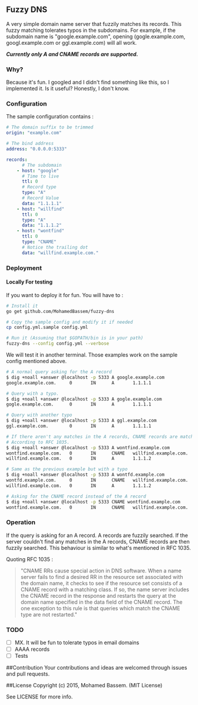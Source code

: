 ## Fuzzy DNS

A very simple domain name server that fuzzily matches its records. This fuzzy matching tolerates typos in the subdomains. For example, if the subdomain name is "google.example.com", opening (gogle.example.com, googl.example.com or ggl.example.com) will all work.

***Currently only A and CNAME records are supported.***

### Why?

Because it's fun. I googled and I didn't find something like this, so I implemented it. Is it useful? Honestly, I don't know.

### Configuration

The sample configuration contains :

```yaml
# The domain suffix to be trimmed
origin: "example.com"

# The bind address
address: "0.0.0.0:5333"

records:
      # The subdomain
    - host: "google"
      # Time to live
      ttl: 0
      # Record type
      type: "A"
      # Record Value
      data: "1.1.1.1"
    - host: "willfind"
      ttl: 0
      type: "A"
      data: "1.1.1.2"
    - host: "wontfind"
      ttl: 0
      type: "CNAME"
      # Notice the trailing dot
      data: "willfind.example.com."
```


### Deployment

#### Locally For testing

If you want to deploy it for fun. You will have to :

```bash
# Install it
go get github.com/MohamedBassem/fuzzy-dns

# Copy the sample config and modify it if needed
cp config.yml.sample config.yml

# Run it (Assuming that $GOPATH/bin is in your path)
fuzzy-dns --config config.yml --verbose
```

We will test it in another terminal. Those examples work on the sample config mentioned above.

```bash
# A normal query asking for the A record
$ dig +noall +answer @localhost -p 5333 A google.example.com
google.example.com.     0       IN      A       1.1.1.1

# Query with a typo.
$ dig +noall +answer @localhost -p 5333 A gogle.example.com
gogle.example.com.      0       IN      A       1.1.1.1

# Query with another typo
$ dig +noall +answer @localhost -p 5333 A ggl.example.com
ggl.example.com.        0       IN      A       1.1.1.1

# If there aren't any matches in the A records, CNAME records are matched
# According to RFC 1035.
$ dig +noall +answer @localhost -p 5333 A wontfind.example.com
wontfind.example.com.   0       IN      CNAME   willfind.example.com.
willfind.example.com.   0       IN      A       1.1.1.2

# Same as the previous example but with a typo
$ dig +noall +answer @localhost -p 5333 A wontfd.example.com
wontfd.example.com.     0       IN      CNAME   willfind.example.com.
willfind.example.com.   0       IN      A       1.1.1.2

# Asking for the CNAME record instead of the A record
$ dig +noall +answer @localhost -p 5333 CNAME wontfind.example.com
wontfind.example.com.   0       IN      CNAME   willfind.example.com.
```

### Operation

If the query is asking for an A record. A records are fuzzily searched. If the server couldn't find any matches in the A records, CNAME records are then fuzzily searched. This behaviour is similar to what's mentioned in RFC 1035.

Quoting RFC 1035 :
> "CNAME RRs cause special action in DNS software.  When a name server
> fails to find a desired RR in the resource set associated with the
> domain name, it checks to see if the resource set consists of a CNAME
> record with a matching class.  If so, the name server includes the CNAME
> record in the response and restarts the query at the domain name
> specified in the data field of the CNAME record.  The one exception to
> this rule is that queries which match the CNAME type are not restarted."


### TODO

- [ ] MX. It will be fun to tolerate typos in email domains
- [ ] AAAA records
- [ ] Tests

##Contribution
Your contributions and ideas are welcomed through issues and pull requests.

##License
Copyright (c) 2015, Mohamed Bassem. (MIT License)

See LICENSE for more info.
